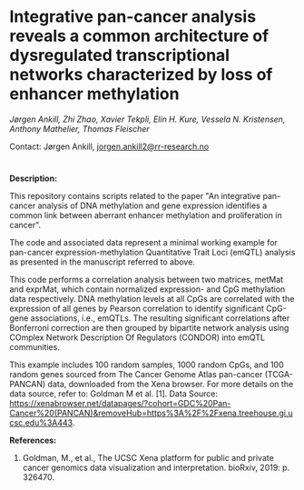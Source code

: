 # Integrative pan-cancer analysis reveals a common architecture of dysregulated transcriptional networks characterized by loss of enhancer methylation

*Jørgen Ankill, Zhi Zhao, Xavier Tekpli, Elin H. Kure, Vessela N. Kristensen, Anthony Mathelier, Thomas Fleischer*

Contact: Jørgen Ankill, jorgen.ankill2@rr-research.no

#
**Description:**

This repository contains scripts related to the paper "An integrative pan-cancer analysis of DNA methylation and gene expression identifies a common link between aberrant enhancer methylation and proliferation in cancer". 

The code and associated data represent a minimal working example for pan-cancer expression-methylation Quantitative Trait Loci (emQTL) analysis as presented in the manuscript referred to above.

This code performs a correlation analysis between two matrices, metMat and exprMat, which contain normalized expression- and CpG methylation data respectively. DNA methylation levels at all CpGs are correlated with the expression of all genes by Pearson correlation to identify significant CpG-gene associations, i.e., emQTLs. The resulting significant correlations after Bonferroni correction are then grouped by bipartite network analysis using COmplex Network Description Of Regulators (CONDOR) into emQTL communities. 

This example includes 100 random samples, 1000 random CpGs, and 100 random genes sourced from The Cancer Genome Atlas pan-cancer (TCGA-PANCAN) data, downloaded from the Xena browser. For more details on the data source, refer to: Goldman M et al. [1]. Data Source: https://xenabrowser.net/datapages/?cohort=GDC%20Pan-Cancer%20(PANCAN)&removeHub=https%3A%2F%2Fxena.treehouse.gi.ucsc.edu%3A443.

**References:**
  1. Goldman, M., et al., The UCSC Xena platform for public and private cancer genomics data visualization and interpretation. bioRxiv, 2019: p. 326470.
